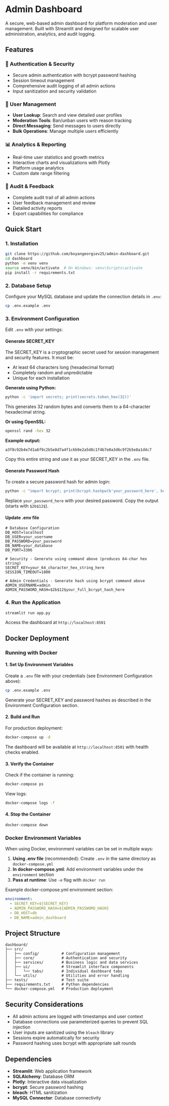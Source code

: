 # Admin Dashboard

A secure, web-based admin dashboard for platform moderation and user management. Built with Streamlit and designed for scalable user administration, analytics, and audit logging.

## Features

### 🔐 Authentication & Security

- Secure admin authentication with bcrypt password hashing
- Session timeout management
- Comprehensive audit logging of all admin actions
- Input sanitization and security validation

### 👥 User Management

- **User Lookup**: Search and view detailed user profiles
- **Moderation Tools**: Ban/unban users with reason tracking
- **Direct Messaging**: Send messages to users directly
- **Bulk Operations**: Manage multiple users efficiently

### 📊 Analytics & Reporting

- Real-time user statistics and growth metrics
- Interactive charts and visualizations with Plotly
- Platform usage analytics
- Custom date range filtering

### 📝 Audit & Feedback

- Complete audit trail of all admin actions
- User feedback management and review
- Detailed activity reports
- Export capabilities for compliance

## Quick Start

### 1. Installation

```bash
git clone https://github.com/boyangeorgiev25/admin-dashboard.git
cd dashboard
python -m venv venv
source venv/bin/activate  # On Windows: venv\Scripts\activate
pip install -r requirements.txt
```

### 2. Database Setup

Configure your MySQL database and update the connection details in `.env`:

```bash
cp .env.example .env
```

### 3. Environment Configuration

Edit `.env` with your settings:

#### Generate SECRET_KEY

The SECRET_KEY is a cryptographic secret used for session management and security features. It must be:

- At least 64 characters long (hexadecimal format)
- Completely random and unpredictable
- Unique for each installation

**Generate using Python:**

```bash
python -c 'import secrets; print(secrets.token_hex(32))'
```

This generates 32 random bytes and converts them to a 64-character hexadecimal string.

**Or using OpenSSL:**

```bash
openssl rand -hex 32
```

**Example output:**

```
a3f8c92b4e7d1a6f9c2b5e8d7a4f1c6b9e2a5d8c1f4b7e0a3d6c9f2b5e8a1d4c7
```

Copy this entire string and use it as your SECRET_KEY in the `.env` file.

#### Generate Password Hash

To create a secure password hash for admin login:

```bash
python -c "import bcrypt; print(bcrypt.hashpw(b'your_password_here', bcrypt.gensalt()).decode())"
```

Replace `your_password_here` with your desired password. Copy the output (starts with `$2b$12$`).

#### Update .env file

```env
# Database Configuration
DB_HOST=localhost
DB_USER=your_username
DB_PASSWORD=your_password
DB_NAME=your_database
DB_PORT=3306

# Security - Generate using command above (produces 64-char hex string)
SECRET_KEY=your_64_character_hex_string_here
SESSION_TIMEOUT=1800

# Admin Credentials - Generate hash using bcrypt command above
ADMIN_USERNAME=admin
ADMIN_PASSWORD_HASH=$2b$12$your_full_bcrypt_hash_here

```

### 4. Run the Application

```bash
streamlit run app.py
```

Access the dashboard at `http://localhost:8501`

## Docker Deployment

### Running with Docker

#### 1. Set Up Environment Variables

Create a `.env` file with your credentials (see Environment Configuration above):

```bash
cp .env.example .env
```

Generate your SECRET_KEY and password hashes as described in the Environment Configuration section.

#### 2. Build and Run

For production deployment:

```bash
docker-compose up -d
```

The dashboard will be available at `http://localhost:8501` with health checks enabled.

#### 3. Verify the Container

Check if the container is running:

```bash
docker-compose ps
```

View logs:

```bash
docker-compose logs -f
```

#### 4. Stop the Container

```bash
docker-compose down
```

### Docker Environment Variables

When using Docker, environment variables can be set in multiple ways:

1. **Using .env file** (recommended): Create `.env` in the same directory as `docker-compose.yml`
2. **In docker-compose.yml**: Add environment variables under the `environment` section
3. **Pass at runtime**: Use `-e` flag with `docker run`

Example docker-compose.yml environment section:

```yaml
environment:
  - SECRET_KEY=${SECRET_KEY}
  - ADMIN_PASSWORD_HASH=${ADMIN_PASSWORD_HASH}
  - DB_HOST=db
  - DB_NAME=admin_dashboard
```

## Project Structure

```
dashboard/
├── src/
│   ├── config/          # Configuration management
│   ├── core/            # Authentication and security
│   ├── services/        # Business logic and data services
│   ├── ui/              # Streamlit interface components
│   │   └── tabs/        # Individual dashboard tabs
│   └── utils/           # Utilities and error handling
├── tests/               # Test suite
├── requirements.txt     # Python dependencies
└── docker-compose.yml   # Production deployment
```

## Security Considerations

- All admin actions are logged with timestamps and user context
- Database connections use parameterized queries to prevent SQL injection
- User inputs are sanitized using the `bleach` library
- Sessions expire automatically for security
- Password hashing uses bcrypt with appropriate salt rounds

## Dependencies

- **Streamlit**: Web application framework
- **SQLAlchemy**: Database ORM
- **Plotly**: Interactive data visualization
- **bcrypt**: Secure password hashing
- **bleach**: HTML sanitization
- **MySQL Connector**: Database connectivity
